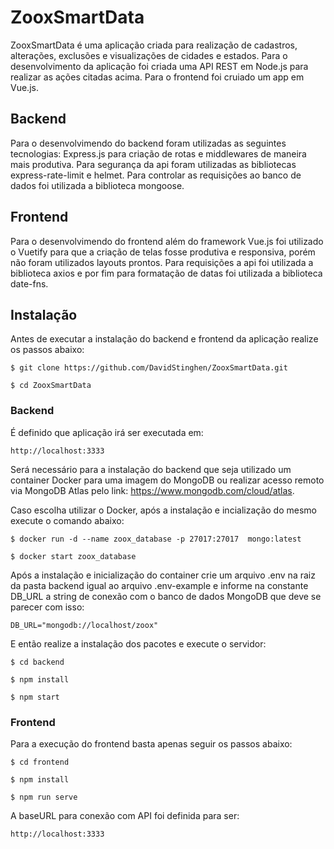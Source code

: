# ZooxSmartData

ZooxSmartData é uma aplicação criada para realização de cadastros, alterações, exclusões e visualizações de cidades e estados. Para o desenvolvimento da aplicação foi criada uma API REST em Node.js para realizar as ações citadas acima. Para o frontend foi cruiado um app em Vue.js.

## Backend

Para o desenvolvimendo do backend foram utilizadas as seguintes tecnologias: Express.js para criação de rotas e middlewares de maneira mais produtiva. Para segurança da api foram utilizadas as bibliotecas express-rate-limit e helmet. Para controlar as requisições ao banco de dados foi utilizada a biblioteca mongoose.

## Frontend

Para o desenvolvimendo do frontend além do framework Vue.js foi utilizado o Vuetify para que a criação de telas fosse produtiva e responsiva, porém não foram utilizados layouts prontos. Para requisições a api foi utilizada a biblioteca axios e por fim para formatação de datas foi utilizada a biblioteca date-fns.

## Instalação

Antes de executar a instalação do backend e frontend da aplicação realize os passos abaixo:
```
$ git clone https://github.com/DavidStinghen/ZooxSmartData.git

$ cd ZooxSmartData
```

### Backend

É definido que aplicação irá ser executada em:
```
http://localhost:3333
```

Será necessário para a instalação do backend que seja utilizado um container Docker para uma imagem do MongoDB ou realizar acesso remoto via MongoDB Atlas pelo link: https://www.mongodb.com/cloud/atlas.

Caso escolha utilizar o Docker, após a instalação e incialização do mesmo execute o comando abaixo:
```
$ docker run -d --name zoox_database -p 27017:27017  mongo:latest

$ docker start zoox_database
```

Após a instalação e inicialização do container crie um arquivo .env na raiz da pasta backend igual ao arquivo .env-example e informe na constante DB_URL a string de conexão com o banco de dados MongoDB que deve se parecer com isso: 
```
DB_URL="mongodb://localhost/zoox"
```

E então realize a instalação dos pacotes e execute o servidor:
```
$ cd backend

$ npm install

$ npm start
```

### Frontend

Para a execução do frontend basta apenas seguir os passos abaixo:
```
$ cd frontend

$ npm install

$ npm run serve
```

A baseURL para conexão com API foi definida para ser:
```
http://localhost:3333
```

